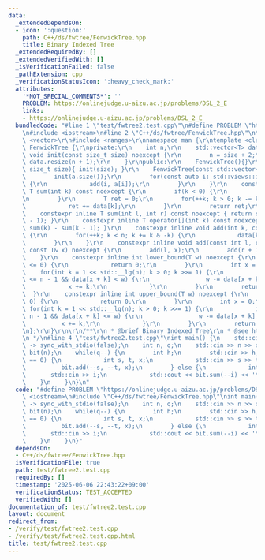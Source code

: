 ```yaml
---
data:
  _extendedDependsOn:
  - icon: ':question:'
    path: C++/ds/fwtree/FenwickTree.hpp
    title: Binary Indexed Tree
  _extendedRequiredBy: []
  _extendedVerifiedWith: []
  _isVerificationFailed: false
  _pathExtension: cpp
  _verificationStatusIcon: ':heavy_check_mark:'
  attributes:
    '*NOT_SPECIAL_COMMENTS*': ''
    PROBLEM: https://onlinejudge.u-aizu.ac.jp/problems/DSL_2_E
    links:
    - https://onlinejudge.u-aizu.ac.jp/problems/DSL_2_E
  bundledCode: "#line 1 \"test/fwtree2.test.cpp\"\n#define PROBLEM \"https://onlinejudge.u-aizu.ac.jp/problems/DSL_2_E\"\
    \n#include <iostream>\n#line 2 \"C++/ds/fwtree/FenwickTree.hpp\"\n\r\n#include\
    \ <vector>\r\n#include <ranges>\r\nnamespace man {\r\ntemplate <class T> struct\
    \ FenwickTree {\r\nprivate:\r\n    int n;\r\n    std::vector<T> data;\r\n    inline\
    \ void init(const size_t size) noexcept {\r\n        n = size + 2;\r\n       \
    \ data.resize(n + 1);\r\n    }\r\npublic:\r\n    FenwickTree(){}\r\n    FenwickTree(const\
    \ size_t size){ init(size); }\r\n    FenwickTree(const std::vector<T> &a) {\r\n\
    \        init(a.size());\r\n        for(const auto i: std::views::iota(0, std::ssize(a)))\
    \ {\r\n            add(i, a[i]);\r\n        }\r\n    }\r\n    constexpr inline\
    \ T sum(int k) const noexcept {\r\n        if(k < 0) {\r\n            return 0;\r\
    \n        }\r\n        T ret = 0;\r\n        for(++k; k > 0; k -= k & -k) {\r\n\
    \            ret += data[k];\r\n        }\r\n        return ret;\r\n    }\r\n\
    \    constexpr inline T sum(int l, int r) const noexcept { return sum(r) - sum(l\
    \ - 1); }\r\n    constexpr inline T operator[](int k) const noexcept { return\
    \ sum(k) - sum(k - 1); }\r\n    constexpr inline void add(int k, const T &x) noexcept\
    \ {\r\n        for(++k; k < n; k += k & -k) {\r\n            data[k] += x;\r\n\
    \        }\r\n    }\r\n    constexpr inline void add(const int l, const int r,\
    \ const T& x) noexcept {\r\n        add(l, x);\r\n        add(r + 1, -x);\r\n\
    \    }\r\n    constexpr inline int lower_bound(T w) noexcept {\r\n        if(w\
    \ <= 0) {\r\n            return 0;\r\n        }\r\n        int x = 0;\r\n    \
    \    for(int k = 1 << std::__lg(n); k > 0; k >>= 1) {\r\n            if(x + k\
    \ <= n - 1 && data[x + k] < w) {\r\n                w -= data[x + k];\r\n    \
    \            x += k;\r\n            }\r\n        }\r\n        return x;\r\n  \
    \  }\r\n    constexpr inline int upper_bound(T w) noexcept {\r\n        if(w <\
    \ 0) {\r\n            return 0;\r\n        }\r\n        int x = 0;\r\n       \
    \ for(int k = 1 << std::__lg(n); k > 0; k >>= 1) {\r\n            if(x + k <=\
    \ n - 1 && data[x + k] <= w) {\r\n                w -= data[x + k];\r\n      \
    \          x += k;\r\n            }\r\n        }\r\n        return x;\r\n    }\r\
    \n};\r\n}\r\n\r\n/**\r\n * @brief Binary Indexed Tree\r\n * @see https://nyaannyaan.github.io/library/data-structure/binary-indexed-tree.hpp\r\
    \n */\n#line 4 \"test/fwtree2.test.cpp\"\nint main() {\n    std::cin.tie(nullptr)\
    \ -> sync_with_stdio(false);\n    int n, q;\n    std::cin >> n >> q;\n    man::FenwickTree<int64_t>\
    \ bit(n);\n    while(q--) {\n        int h;\n        std::cin >> h;\n        if(h\
    \ == 0) {\n            int s, t, x;\n            std::cin >> s >> t >> x;\n  \
    \          bit.add(--s, --t, x);\n        } else {\n            int i;\n     \
    \       std::cin >> i;\n            std::cout << bit.sum(--i) << '\\n';\n    \
    \    }\n    }\n}\n"
  code: "#define PROBLEM \"https://onlinejudge.u-aizu.ac.jp/problems/DSL_2_E\"\n#include\
    \ <iostream>\n#include \"C++/ds/fwtree/FenwickTree.hpp\"\nint main() {\n    std::cin.tie(nullptr)\
    \ -> sync_with_stdio(false);\n    int n, q;\n    std::cin >> n >> q;\n    man::FenwickTree<int64_t>\
    \ bit(n);\n    while(q--) {\n        int h;\n        std::cin >> h;\n        if(h\
    \ == 0) {\n            int s, t, x;\n            std::cin >> s >> t >> x;\n  \
    \          bit.add(--s, --t, x);\n        } else {\n            int i;\n     \
    \       std::cin >> i;\n            std::cout << bit.sum(--i) << '\\n';\n    \
    \    }\n    }\n}"
  dependsOn:
  - C++/ds/fwtree/FenwickTree.hpp
  isVerificationFile: true
  path: test/fwtree2.test.cpp
  requiredBy: []
  timestamp: '2025-06-06 22:43:22+09:00'
  verificationStatus: TEST_ACCEPTED
  verifiedWith: []
documentation_of: test/fwtree2.test.cpp
layout: document
redirect_from:
- /verify/test/fwtree2.test.cpp
- /verify/test/fwtree2.test.cpp.html
title: test/fwtree2.test.cpp
---
```

